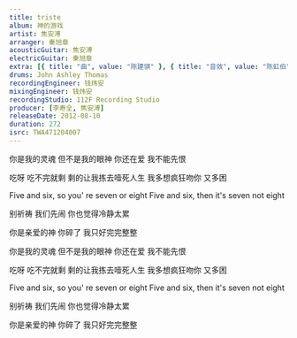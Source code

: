 ```yaml
---
title: triste
album: 神的游戏
artist: 焦安溥
arranger: 秦旭章
acousticGuitar: 焦安溥
electricGuitar: 秦旭章
extra: [{ title: "曲", value: "陈建骐" }, { title: "音效", value: "陈虹伯" }]
drums: John Ashley Thomas
recordingEngineer: 钱炜安
mixingEngineer: 钱炜安
recordingStudio: 112F Recording Studio
producer: [李寿全, 焦安溥]
releaseDate: 2012-08-10
duration: 272
isrc: TWA471204007
---
```

你是我的灵魂
但不是我的眼神
你还在爱 我不能先恨

吃呀 吃不完就剩
剩的让我拣去噎死人生
我多想疯狂吻你 又多困

Five and six, so you' re seven or eight
Five and six, then it's seven not eight

别祈祷 我们先闹
你也觉得冷静太累

你是亲爱的神
你碎了 我只好完完整整

你是我的灵魂
但不是我的眼神
你还在爱 我不能先恨

吃呀 吃不完就剩
剩的让我拣去噎死人生
我多想疯狂吻你 又多困

Five and six, so you' re seven or eight
Five and six, then it's seven not eight

别祈祷 我们先闹
你也觉得冷静太累

你是亲爱的神
你碎了 我只好完完整整